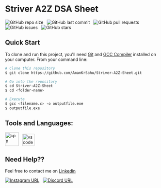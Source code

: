 # Striver A2Z DSA Sheet

![GitHub repo size](https://img.shields.io/github/repo-size/AmanKrSahu/Striver-A2Z-Sheet?logo=github&style=for-the-badge) &nbsp; ![GitHub last commit](https://img.shields.io/github/last-commit/AmanKrSahu/Striver-A2Z-Sheet?style=for-the-badge&logo=git) &nbsp; ![GitHub pull requests](https://img.shields.io/github/issues-pr/AmanKrSahu/Striver-A2Z-Sheet?style=for-the-badge) &nbsp; ![GitHub issues](https://img.shields.io/github/issues/AmanKrSahu/Striver-A2Z-Sheet?style=for-the-badge) &nbsp; ![GitHub stars](https://img.shields.io/github/stars/AmanKrSahu/Striver-A2Z-Sheet?style=for-the-badge)  
## Quick Start

To clone and run this project, you'll need [Git](https://git-scm.com/) and [GCC Compiler](https://sourceforge.net/projects/tdm-gcc/) installed on your computer. From your command line:

```bash
# Clone this repository
$ git clone https://github.com/AmanKrSahu/Striver-A2Z-Sheet.git

# Go into the repository
$ cd Striver-A2Z-Sheet
$ cd <folder-name>

# Execute
$ gcc <filename.c> -o outputfile.exe
$ outputfile.exe
```

## Tools and Languages:


<img src="https://cdn.jsdelivr.net/gh/devicons/devicon/icons/cplusplus/cplusplus-original.svg" alt="cpp" height="45" width="45"/> &nbsp; <img src="https://cdn.jsdelivr.net/gh/devicons/devicon/icons/vscode/vscode-original.svg" alt="vscode" height="40" width="40"/>     

## Need Help??

Feel free to contact me on [Linkedin](https://www.linkedin.com/in/amankrsahu/)

[![Instagram URL](https://img.shields.io/badge/Instagram-E4405F?style=for-the-badge&logo=instagram&logoColor=white)](https://www.instagram.com/itz.amansahu/) &nbsp; [![Discord URL](https://img.shields.io/badge/Discord-7289DA?style=for-the-badge&logo=discord&logoColor=white)](discordapp.com/users/539751578866024479)